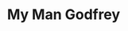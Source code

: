 ---
layout: film

excerpt: In the depths of the Depression, a party game brings dizzy socialite Irene Bullock to the city dump where she meets Godfrey, a derelict, and ends by hiring him as family butler. He finds the Bullocks to be the epitome of idle rich, and nutty as the proverbial fruitcake. Soon, the dramatizing Irene is in love with her 'protege'...who feels strongly that a romance between servant and employer is out of place, regardless of that servant's mysterious past...
title: My Man Godfrey
runtime: 94
genre: 
- Romance
- Comedy
silent: no
decade: 1930s
recommended: yes
editors-rating: 4
image:  /feature-images/My-Man-Godfrey-1936.jpg
video: https://www.youtube.com/embed/HBVpblp5Ee8?rel=0&amp;controls=0&amp;showinfo=0
synopsis: In the depths of the Depression, a party game brings dizzy socialite Irene Bullock to the city dump where she meets Godfrey, a derelict, and ends by hiring him as family butler. He finds the Bullocks to be the epitome of idle rich, and nutty as the proverbial fruitcake. Soon, the dramatizing Irene is in love with her 'protege'...who feels strongly that a romance between servant and employer is out of place, regardless of that servant's mysterious past...
director:  Gregory La Cava
year: 1936
country: 
cast:
imdb: 

--- 